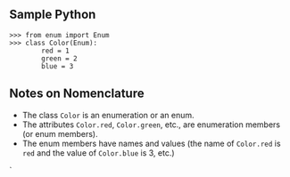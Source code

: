 ## Sample Python
```
>>> from enum import Enum
>>> class Color(Enum):
		red = 1
	   	green = 2
	   	blue = 3
```

## Notes on Nomenclature

* The class `Color` is an enumeration or an enum. 
* The attributes `Color.red`, `Color.green`, etc., are enumeration members (or enum members). 
* The enum members have names and values (the name of `Color.red` is `red` and the value of `Color.blue` is 3, etc.)

`